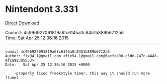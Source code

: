 # Nintendont 3.331
[Direct Download](./Nintendont.zip)

Commit: 4c996927091819a6fc6145a0c8451b889b6712a6  
Time: Sat Apr 25 12:36:16 2015   

-----

```
commit 4c996927091819a6fc6145a0c8451b889b6712a6
Author: fix94.1@gmail.com <fix94.1@gmail.com@6acfca08-c3de-247c-4448-9f1a92385553>
Date:   Sat Apr 25 12:36:16 2015 +0000

    -properly fixed freekstyle timer, this way it should run more fluent
```
